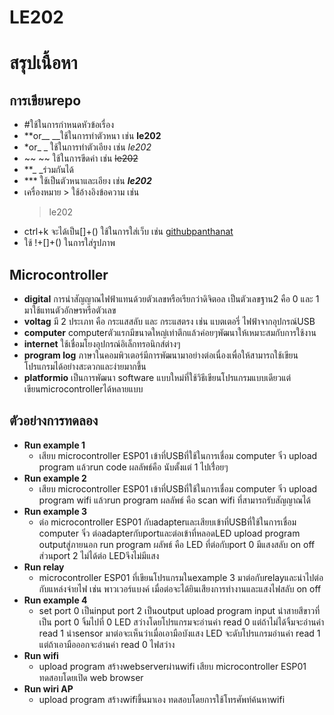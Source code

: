 # LE202
# สรุปเนื้อหา 
## การเขียนrepo
  - #ใช้ในการกำหนดหัวข้อเรื่อง 
  - **or__ __ใช้ในการทำตัวหนา เช่น **le202**
  - *or_ _ ใช้ในการทำตัวเอียง เช่น *le202*
  - ~~ ~~ ใช้ในการขีดค่า เช่น ~~le202~~
  - **_ _ร่วมกันได้
  - *** ใช้เป็นตัวหนาและเอียง เช่น ***le202***
  - เครื่องหมาย > ใช้อ้างอิงข้อความ เช่น 
    > le202 
  - ctrl+k  จะได้เป็น[]+() ใช้ในการใส่เว็บ เช่น [githubpanthanat](https://github.com/Mpanthanat/LE202/edit/main/README.md)
  - ใช้ !+[]+() ในการใส่รูปภาพ 
  
## **Microcontroller**
- **digital**
  การนำสัญญาณไฟฟ้าแทนด้วยตัวเลขหรือเรียกว่าดิจิตอล เป็นตัวเลขฐาน2 คือ 0 และ 1 มาใช้แทนตัวอักษรหรือตัวเลข  
 - **voltag** มี 2 ประเภท คือ กระแสสลับ และ กระแสตรง เช่น แบตเตอรี่ ไฟฟ้าจากอุปกรณ์USB
 - **computer** computerตัวแรกมีขนาดใหญ่เท่าตึกแล้วค่อยๆพัฒนาให้เหมาะสมกับการใช้งาน
 - **internet** ใช้เชื่อมโยงอุปกรณ์อิเล็กทรอนิกส์ต่างๆ
 - **program log** ภาษาในคอมพิวเตอร์มีการพัฒนามาอย่างต่อเนื่องเพื่อให้สามารถใช้เขียนโปรแกรมได้อย่างสะดวกและง่ายมากขึ้น
 - **platformio** เป็นการพัฒนา software แบบใหม่ที่ใช้วิธีเขียนโปรแกรมแบบเดียวแต่เขียนmicrocontrollerได้หลายแบบ
 
 ## **ตัวอย่างการทดลอง**
 - **Run example 1**
    - เสียบ microcontroller ESP01 เข้าที่USBที่ใช้ในการเชื่อม computer จิ๋ว upload program แล้วrun code ผลลัพธ์คือ นับตั้งแต่ 1 ไปเรื่่อยๆ
 - **Run example 2**
    - เสียบ microcontroller ESP01 เข้าที่USBที่ใช้ในการเชื่อม computer จิ๋ว upload program wifi แล้วrun program ผลลัพธ์ คือ scan wifi ที่สามารถรับสัญญาณได้
 - **Run example 3** 
    - ต่อ microcontroller ESP01 กับadapterและเสียบเข้าที่USBที่ใช้ในการเชื่อม computer จิ๋ว  ต่อadapterกับportและต่อเข้าที่หลอดLED upload program outputสู่ภายนอก run program ผลัพธ์ คือ LED ที่ต่อกับport  0 มีแสงสลับ on off ส่วนport 2 ไม่ได้ต่อ LEDจึงไม่มีแสง
 - **Run relay**
    - microcontroller ESP01 ที่เขียนโปรแกรมในexample 3 มาต่อกับrelayและนำไปต่อกับแหล่งจ่ายไฟ เช่น พาวเวอร์แบงค์
    เมื่อต่อจะได้ยินเสียงการทำงานและแสงไฟสลับ on off
 - **Run example 4**
    - set port 0 เป็นinput port 2 เป็นoutput upload program input นำสายสีขาวที่เป็น port 0 จิ้มไปที่ 0 LED สว่างโดยโปรแกรมจะอ่านค่า read 0 แต่ถ้าไม่ได้จิ้มจะอ่านค่า read 1 นำsensor มาต่อจะเห็นว่าเมื่อเอามือบังแสง LED จะดับโปรแกรมอ่านค่า read 1 แต่ถ้าเอามือออกจะอ่านค่า read 0 ไฟสว่าง
 - **Run wifi**
    - upload program สร้างwebserverผ่านwifi เสียบ microcontroller ESP01 ทดสอบโดยเปิด web browser
 - **Run wiri AP**
    - upload program สร้างwifiขึ้นมาเอง ทดสอบโดยการใช้โทรศัพท์ค้นหาwifi
